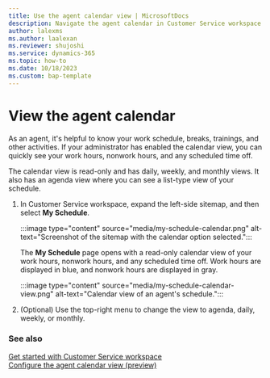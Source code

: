 ```yaml
---
title: Use the agent calendar view | MicrosoftDocs
description: Navigate the agent calendar in Customer Service workspace.
author: lalexms
ms.author: laalexan
ms.reviewer: shujoshi
ms.service: dynamics-365 
ms.topic: how-to 
ms.date: 10/18/2023 
ms.custom: bap-template 
---
```

 
# View the agent calendar

As an agent, it's helpful to know your work schedule, breaks, trainings, and other activities. If your administrator has enabled the calendar view, you can quickly see your work hours, nonwork hours, and any scheduled time off.

The calendar view is read-only and has daily, weekly, and monthly views. It also has an agenda view where you can see a list-type view of your schedule.

1. In Customer Service workspace, expand the left-side sitemap, and then select **My Schedule**.

   :::image type="content" source="media/my-schedule-calendar.png" alt-text="Screenshot of the sitemap with the calendar option selected.":::

   The **My Schedule** page opens with a read-only calendar view of your work hours, nonwork hours, and any scheduled time off. Work hours are displayed in blue, and nonwork hours are displayed in gray.

   :::image type="content" source="media/my-schedule-calendar-view.png" alt-text="Calendar view of an agent's schedule.":::

2. (Optional) Use the top-right menu to change the view to agenda, daily, weekly, or monthly.

### See also
[Get started with Customer Service workspace](csw-overview.md)  
[Configure the agent calendar view (preview)](configure-agent-calendar.md)  
